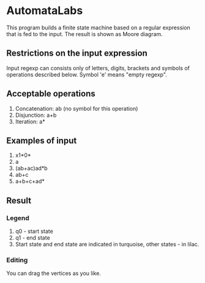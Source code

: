 # AutomataLabs
This program builds a finite state machine based on a regular expression that is fed to the input. 
The result is shown as Moore diagram.

## Restrictions on the input expression
Input regexp can consists only of letters, digits, brackets and symbols of operations described below.
Symbol 'e' means "empty regexp".

## Acceptable operations
1. Concatenation: ab (no symbol for this operation)
2. Disjunction: a+b
3. Iteration: a\*

## Examples of input
1. x1\*0\*
2. a
3. (ab+ac)ad\*b
4. ab+c
5. a+b+c+ad\*

## Result
### Legend
1. q0 - start state
2. q1 - end state
3. Start state and end state are indicated in turquoise, other states - in lilac.

### Editing
You can drag the vertices as you like.

